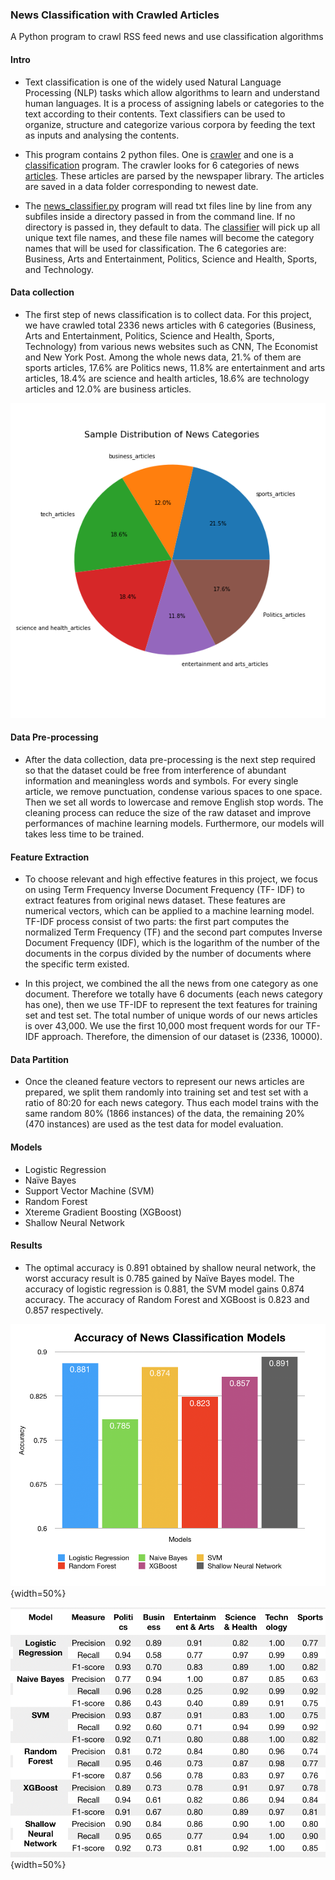 ### News Classification with Crawled Articles

A Python program to crawl RSS feed news and use classification algorithms 

#### Intro

* Text classification is one of the widely used Natural Language Processing (NLP) tasks which allow algorithms to learn and understand human languages. It is a process of assigning labels or categories to the text according to their contents. Text classifiers can be used to organize, structure and categorize various corpora by feeding the text as inputs and analysing the contents.

* This program contains 2 python files. One is [crawler](https://github.com/jetrobert/News-Classification-with-Crawled-Articles/blob/master/news_crawler.py) and one is a [classification](https://github.com/jetrobert/News-Classification-with-Crawled-Articles/blob/master/news_classifier.ipynb) program. The crawler looks for 6 categories of news [articles](https://github.com/jetrobert/News-Classification-with-Crawled-Articles/tree/master/data). These articles are parsed by the newspaper library. The articles are saved in a data folder corresponding to newest date.

* The [news_classifier.py](https://github.com/jetrobert/News-Classification-with-Crawled-Articles/blob/master/news_crawler.py) program will read txt files line by line from any subfiles inside a directory passed in from the command line. If no directory is passed in, they default to data. The [classifier](https://github.com/jetrobert/News-Classification-with-Crawled-Articles/blob/master/news_classifier.py) will pick up all unique text file names, and these file names will become the category names that will be used for classification. The 6 categories are: Business, Arts and Entertainment, Politics, Science and Health, Sports, and Technology. 

#### Data collection

* The first step of news classification is to collect data. For this project, we have crawled total 2336 news articles with 6 categories (Business, Arts and Entertainment, Politics, Science and Health, Sports, Technology) from various news websites such as CNN, The Economist and New York Post. Among the whole news data, 21.% of them are sports articles, 17.6% are Politics news, 11.8% are entertainment and arts articles, 18.4% are science and health articles, 18.6% are technology articles and 12.0% are business articles.

![](https://raw.githubusercontent.com/jetrobert/News-Classification-with-Crawled-Articles/master/figure/Distribution%20of%20News%20Categories.png)

#### Data Pre-processing

* After the data collection, data pre-processing is the next step required so that the dataset could be free from interference of abundant information and meaningless words and symbols. For every single article, we remove punctuation, condense various spaces to one space. Then we set all words to lowercase and remove English stop words. The cleaning process can reduce the size of the raw dataset and improve performances of machine learning models. Furthermore, our models will takes less time to be trained.

#### Feature Extraction

* To choose relevant and high effective features in this project, we focus on using Term Frequency Inverse Document Frequency (TF- IDF) to extract features from original news dataset. These features are numerical vectors, which can be applied to a machine learning model. TF-IDF process consist of two parts: the first part computes the normalized Term Frequency (TF) and the second part computes Inverse Document Frequency (IDF), which is the logarithm of the number of the documents in the corpus divided by the number of documents where the specific term existed. 

* In this project, we combined the all the news from one category as one document. Therefore we totally have 6 documents (each news category has one), then we use TF-IDF to represent the text features for training set and test set. The total number of unique words of our news articles is over 43,000. We use the first 10,000 most frequent words for our TF- IDF approach. Therefore, the dimension of our dataset is (2336, 10000).

#### Data Partition

* Once the cleaned feature vectors to represent our news articles are prepared, we split them randomly into training set and test set with a ratio of 80:20 for each news category. Thus each model trains with the same random 80% (1866 instances) of the data, the remaining 20% (470 instances) are used as the test data for model evaluation.

#### Models

* Logistic Regression
* Naïve Bayes
* Support Vector Machine (SVM)
* Random Forest
* Xtereme Gradient Boosting (XGBoost)
* Shallow Neural Network

#### Results

* The optimal accuracy is 0.891 obtained by shallow neural network, the worst accuracy result is 0.785 gained by Naïve Bayes model. The accuracy of logistic regression is 0.881, the SVM model gains 0.874 accuracy. The accuracy of Random Forest and XGBoost is 0.823 and 0.857 respectively.

![](https://raw.githubusercontent.com/jetrobert/News-Classification-with-Crawled-Articles/master/result/accuracy.png){width=50%}

![](https://raw.githubusercontent.com/jetrobert/News-Classification-with-Crawled-Articles/master/result/accuracy-table.png){width=50%}
